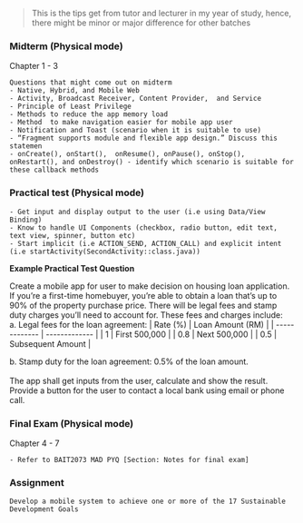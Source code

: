 >This is the tips get from tutor and lecturer in my year of study, hence, there might be minor or major difference for other batches

### Midterm (Physical mode)
Chapter 1 - 3 
```
Questions that might come out on midterm
- Native, Hybrid, and Mobile Web
- Activity, Broadcast Receiver, Content Provider,  and Service
- Principle of Least Privilege
- Methods to reduce the app memory load
- Method  to make navigation easier for mobile app user
- Notification and Toast (scenario when it is suitable to use)
- “Fragment supports module and flexible app design.” Discuss this statemen
- onCreate(), onStart(),  onResume(), onPause(), onStop(), onRestart(), and onDestroy() - identify which scenario is suitable for these callback methods
```
### Practical test (Physical mode)
```
- Get input and display output to the user (i.e using Data/View Binding)
- Know to handle UI Components (checkbox, radio button, edit text, text view, spinner, button etc)
- Start implicit (i.e ACTION_SEND, ACTION_CALL) and explicit intent (i.e startActivity(SecondActivity::class.java))
```

<b>Example Practical Test Question</b> <br/>

Create a mobile app for user to make decision on housing loan application. If you’re a first-time homebuyer, you’re able to obtain a loan that’s up to 90% of the property purchase price.
There will be legal fees and stamp duty charges you’ll need to account for. These fees and charges include:
<br/>a. Legal fees for the loan agreement:
| Rate (%)  | Loan Amount (RM) | 
| ------------- | ------------- | 
| 1  |  First 500,000 | 
| 0.8  |  Next 500,000 | 
| 0.5  |  Subsequent Amount | 

b. Stamp duty for the loan agreement: 0.5% of the loan amount.
<br/><br/>The app shall get inputs from the user, calculate and show the result. Provide a button for the user to contact a local bank using email or phone call.

### Final Exam (Physical mode)
Chapter 4 - 7
```
- Refer to BAIT2073 MAD PYQ [Section: Notes for final exam]
```
### Assignment
```
Develop a mobile system to achieve one or more of the 17 Sustainable Development Goals
```
